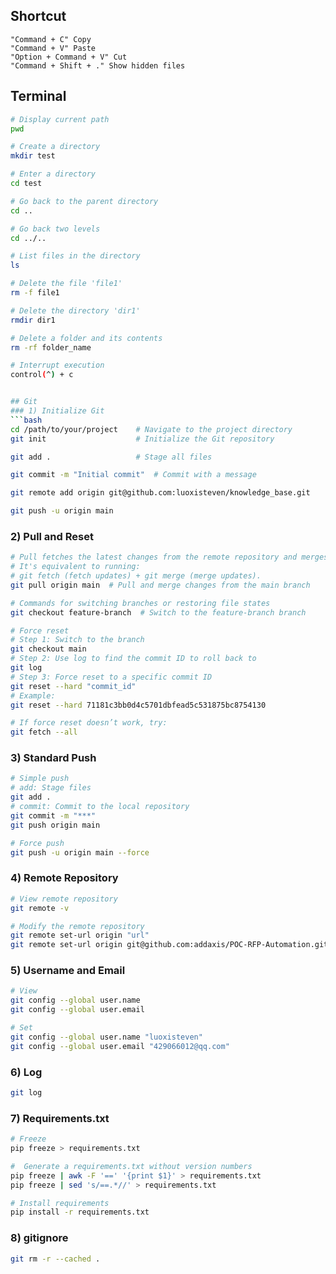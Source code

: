 ## Shortcut
```
"Command + C" Copy 
"Command + V" Paste 
"Option + Command + V" Cut 
"Command + Shift + ." Show hidden files

```


## Terminal
```bash
# Display current path
pwd

# Create a directory
mkdir test

# Enter a directory
cd test

# Go back to the parent directory
cd ..

# Go back two levels
cd ../..

# List files in the directory
ls 

# Delete the file 'file1'
rm -f file1

# Delete the directory 'dir1'
rmdir dir1

# Delete a folder and its contents
rm -rf folder_name

# Interrupt execution
control(^) + c 


## Git
### 1) Initialize Git
```bash
cd /path/to/your/project    # Navigate to the project directory
git init                    # Initialize the Git repository

git add .                   # Stage all files

git commit -m "Initial commit"  # Commit with a message

git remote add origin git@github.com:luoxisteven/knowledge_base.git

git push -u origin main

```

### 2) Pull and Reset
``` bash
# Pull fetches the latest changes from the remote repository and merges them with the current branch.
# It's equivalent to running:
# git fetch (fetch updates) + git merge (merge updates).
git pull origin main  # Pull and merge changes from the main branch

# Commands for switching branches or restoring file states
git checkout feature-branch  # Switch to the feature-branch branch

# Force reset
# Step 1: Switch to the branch
git checkout main
# Step 2: Use log to find the commit ID to roll back to
git log 
# Step 3: Force reset to a specific commit ID
git reset --hard "commit_id"
# Example:
git reset --hard 71181c3bb0d4c5701dbfead5c531875bc8754130

# If force reset doesn’t work, try:
git fetch --all
```

### 3) Standard Push
```bash
# Simple push
# add: Stage files
git add .
# commit: Commit to the local repository
git commit -m "***"
git push origin main

# Force push
git push -u origin main --force
```

### 4) Remote Repository
```bash
# View remote repository
git remote -v

# Modify the remote repository
git remote set-url origin "url"
git remote set-url origin git@github.com:addaxis/POC-RFP-Automation.git
```

### 5) Username and Email
```bash
# View
git config --global user.name
git config --global user.email

# Set
git config --global user.name "luoxisteven"
git config --global user.email "429066012@qq.com"
```

### 6) Log
```bash
git log
```

### 7) Requirements.txt
```bash
# Freeze
pip freeze > requirements.txt

#  Generate a requirements.txt without version numbers
pip freeze | awk -F '==' '{print $1}' > requirements.txt
pip freeze | sed 's/==.*//' > requirements.txt

# Install requirements
pip install -r requirements.txt
```


### 8) gitignore
```bash
git rm -r --cached .
```